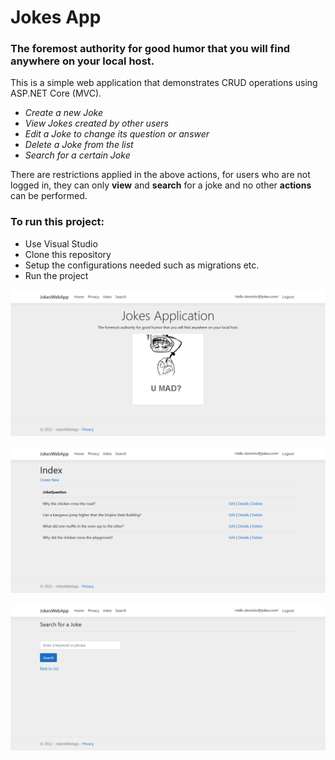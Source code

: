 # Jokes App
### The foremost authority for good humor that you will find anywhere on your local host.

This is a simple web application that demonstrates CRUD operations using ASP.NET Core (MVC).
* *Create a new Joke*
* *View Jokes created by other users*
* *Edit a Joke to change its question or answer*
* *Delete a Joke from the list*
* *Search for a certain Joke*

There are restrictions applied in the above actions, for users who are not logged in, they can only **view** and **search** for a joke and no other **actions** can be performed.


### To run this project:
- Use Visual Studio
- Clone this repository
- Setup the configurations needed such as migrations etc.
- Run the project

![alt text](/wwwroot/Home_Page.png "Home Page")

![alt text](/wwwroot/Index.png "Index")

![alt text](/wwwroot/Search.png "Search")

